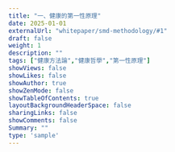 ```yaml
---
title: "一、健康的第一性原理"
date: 2025-01-01
externalUrl: "whitepaper/smd-methodology/#1"
draft: false
weight: 1
description: ""
tags: ["健康方法論","健康哲學","第一性原理"]
showViews: false
showLikes: false
showAuthor: true
showZenMode: false
showTableOfContents: true
layoutBackgroundHeaderSpace: false
sharingLinks: false
showComments: false
Summary: ""
type: 'sample'
---
```

